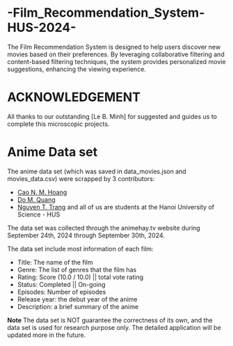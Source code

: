 # -Film_Recommendation_System-HUS-2024-
The Film Recommendation System is designed to help users discover new movies based on their preferences. By leveraging collaborative filtering and content-based filtering techniques, the system provides personalized movie suggestions, enhancing the viewing experience.

# ACKNOWLEDGEMENT
All thanks to our outstanding [Le B. Minh] for suggested and guides us to complete this microscopic projects.

# Anime Data set
The anime data set (which was saved in data_movies.json and movies_data.csv) were scrapped by 3 contributors:
  * [Cao N. M. Hoang](https://github.com/MH2425) 
  * [Do M. Quang](https://github.com/mquangdo)
  * [Nguyen T. Trang](https://github.com/aya1101)
and all of us are students at the Hanoi University of Science - HUS

The data set was collected through the animehay.tv website during September 24th, 2024 through September 30th, 2024. 

The data set include most information of each film:
  * Title: The name of the film
  * Genre: The list of genres that the film has
  * Rating: Score (10.0 / 10.0) || total vote rating
  * Status: Completed || On-going
  * Episodes: Number of episodes
  * Release year: the debut year of the anime
  * Description: a brief summary of the anime

**Note**
The data set is NOT guarantee the correctness of its own, and the data set is used for research purpose only.
The detailed application will be updated more in the future.
